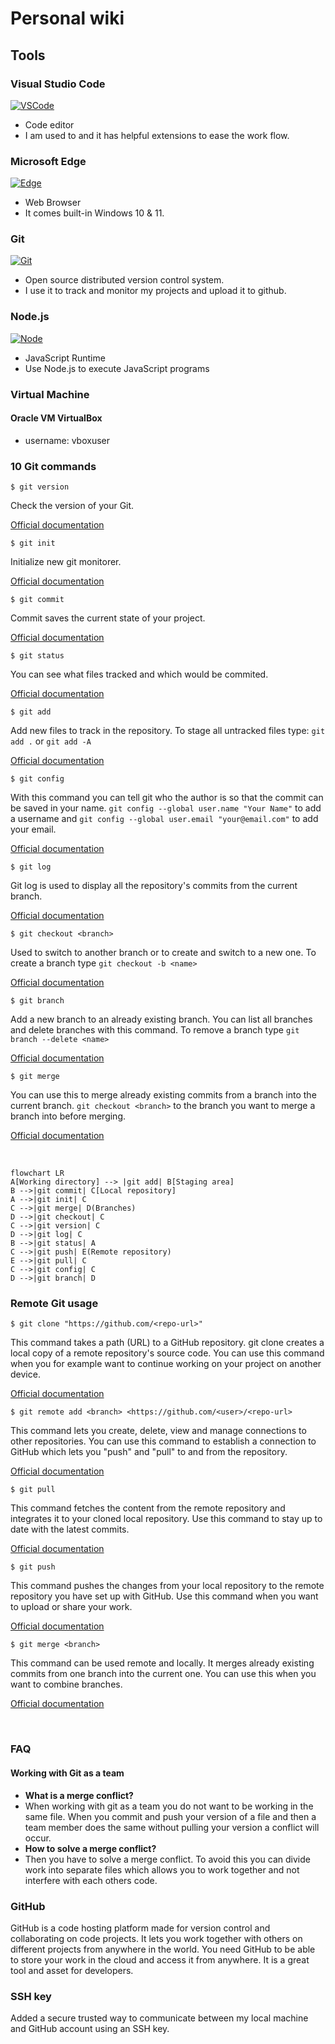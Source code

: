 # Personal wiki

## **Tools**

### **Visual Studio Code**

[![VSCode][vscode]][vscode-url]

- Code editor
- I am used to and it has helpful extensions to ease the work flow.

### **Microsoft Edge**

[![Edge][edge]][edge-url]

- Web Browser
- It comes built-in Windows 10 & 11.

### **Git**

[![Git][git]][git-url]

- Open source distributed version control system.
- I use it to track and monitor my projects and upload it to github.

### **Node.js**

[![Node][node.js]][node-url]

- JavaScript Runtime
- Use Node.js to execute JavaScript programs

### **Virtual Machine**

#### Oracle VM VirtualBox

- username: vboxuser
  <br/>

### **10 Git commands**

```
$ git version
```

Check the version of your Git.

[Official documentation](https://git-scm.com/docs/git-version)

```
$ git init
```

Initialize new git monitorer.

[Official documentation](https://git-scm.com/docs/git-init)

```
$ git commit
```

Commit saves the current state of your project.

[Official documentation](https://git-scm.com/docs/git-commit)

```
$ git status
```

You can see what files tracked and which would be
commited.

[Official documentation](https://git-scm.com/docs/git-status)

```
$ git add
```

Add new files to track in the repository. To stage all untracked files type: `git add .` or `git add -A`

[Official documentation](https://git-scm.com/docs/git-add)

```
$ git config
```

With this command you can tell git who the author is so that the commit can be saved in your name. `git config --global user.name "Your Name"` to add a username and `git config --global user.email "your@email.com"` to add your email.

[Official documentation](https://git-scm.com/docs/git-config)

```
$ git log
```

Git log is used to display all the repository's commits from the current branch.

[Official documentation](https://git-scm.com/docs/git-log)

```
$ git checkout <branch>
```

Used to switch to another branch or to create and switch to a new one. To create a branch type `git checkout -b <name>`

[Official documentation](https://git-scm.com/docs/git-checkout)

```
$ git branch
```

Add a new branch to an already existing branch. You can list all branches and delete branches with this command. To remove a branch type `git branch --delete <name>`

[Official documentation](https://git-scm.com/docs/git-branch)

```
$ git merge
```

You can use this to merge already existing commits from a branch into the current branch. `git checkout <branch>` to the branch you want to merge a branch into before merging.

[Official documentation](https://git-scm.com/docs/git-merge)

<br/>

```mermaid
flowchart LR
A[Working directory] --> |git add| B[Staging area]
B -->|git commit| C[Local repository]
A -->|git init| C
C -->|git merge| D(Branches)
D -->|git checkout| C
C -->|git version| C
D -->|git log| C
B -->|git status| A
C -->|git push| E(Remote repository)
E -->|git pull| C
C -->|git config| C
D -->|git branch| D
```

### **Remote Git usage**

```
$ git clone "https://github.com/<repo-url>"
```

This command takes a path (URL) to a GitHub repository. git clone creates a local copy of a remote repository's source code. You can use this command when you for example want to continue working on your project on another device.

[Official documentation](https://git-scm.com/docs/git-clone)

```
$ git remote add <branch> <https://github.com/<user>/<repo-url>
```

This command lets you create, delete, view and manage connections to other repositories. You can use this command to establish a connection to GitHub which lets you "push" and "pull" to and from the repository.

[Official documentation](https://git-scm.com/docs/git-remote)

```
$ git pull
```

This command fetches the content from the remote repository and integrates it to your cloned local repository. Use this command to stay up to date with the latest commits.

[Official documentation](https://git-scm.com/docs/git-pull)

```
$ git push
```

This command pushes the changes from your local repository to the remote repository you have set up with GitHub. Use this command when you want to upload or share your
work.

[Official documentation](https://git-scm.com/docs/git-push)

```
$ git merge <branch>
```

This command can be used remote and locally. It merges already existing commits from one branch into the current one. You can use this when you want to combine branches.

[Official documentation](https://git-scm.com/docs/git-merge)

<br/>

### **FAQ**

#### **Working with Git as a team**

- **What is a merge conflict?**
- When working with git as a team you do not want to be working in the same file. When you commit and push your version of a file and then a team member does the same without pulling your version a conflict will occur.
- **How to solve a merge conflict?**
- Then you have to solve a merge conflict. To avoid this you can divide work into separate files which allows you to work together and not interfere with each others code.

### **GitHub**

GitHub is a code hosting platform made for version control and collaborating on code projects. It lets you work together with others on different projects from anywhere in the world. You need GitHub to be able to store your work in the cloud and access it from anywhere. It is a great tool and asset for developers.

### **SSH key**

Added a secure trusted way to communicate between my local machine and GitHub account using an SSH key.

[vscode]: https://img.shields.io/badge/Visual_Studio_Code-0078D4?style=for-the-badge&logo=visual%20studio%20code&logoColor=white
[vscode-url]: https://code.visualstudio.com/
[git]: https://img.shields.io/badge/GIT-E44C30?style=for-the-badge&logo=git&logoColor=white
[git-url]: https://git-scm.com/
[edge]: https://img.shields.io/badge/Microsoft_Edge-0078D7?style=for-the-badge&logo=Microsoft-edge&logoColor=white
[edge-url]: https://www.microsoft.com/edge
[node.js]: https://img.shields.io/badge/Node.js-43853D?style=for-the-badge&logo=node.js&logoColor=white
[node-url]: https://nodejs.org/
